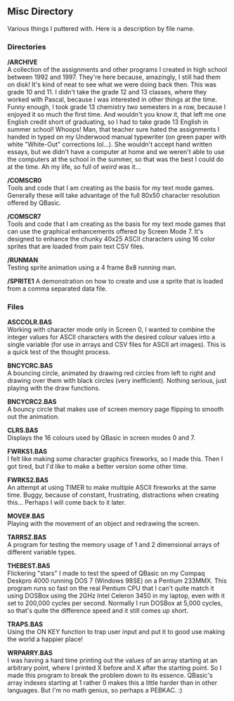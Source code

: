 ## Misc Directory  
Various things I puttered with. Here is a description by file name.  

### Directories  

**/ARCHIVE**  
A collection of the assignments and other programs I created in high school between 1992 and 1997. They're here because, amazingly, I still had them on disk! It's kind of neat to see what we were doing back then. This was grade 10 and 11. I didn't take the grade 12 and 13 classes, where they worked with Pascal, because I was interested in other things at the time. Funny enough, I took grade 13 chemistry two semesters in a row, because I enjoyed it so much the first time. And wouldn't you know it, that left me one English credit short of graduating, so I had to take grade 13 English in summer school! Whoops! Man, that teacher sure hated the assignments I handed in typed on my Underwood manual typewriter (on green paper with white "White-Out" corrections lol...). She wouldn't accept hand written essays, but we didn't have a computer at home and we weren't able to use the computers at the school in the summer, so that was the best I could do at the time. Ah my life, so full of *weird* was it...  

**/COMSCR0**  
Tools and code that I am creating as the basis for my text mode games. Generally these will take advantage of the full 80x50 character resolution offered by QBasic.  

**/COMSCR7**  
Tools and code that I am creating as the basis for my text mode games that can use the graphical enhancements offered by Screen Mode 7. It's designed to enhance the chunky 40x25 ASCII characters using 16 color sprites that are loaded from pain text CSV files.  

**/RUNMAN**  
Testing sprite animation using a 4 frame 8x8 running man. 

**/SPRITE1**
A demonstration on how to create and use a sprite that is loaded from a comma separated data file.

### Files  

**ASCCOLR.BAS**  
Working with character mode only in Screen 0, I wanted to combine the integer values for ASCII characters with the desired colour values into a single variable (for use in arrays and CSV files for ASCII art images). This is a quick test of the thought process.

**BNCYCRC.BAS**  
A bouncing circle, animated by drawing red circles from left to right and drawing over them with black circles (very inefficient). Nothing serious, just playing with the draw functions.

**BNCYCRC2.BAS**  
A bouncy circle that makes use of screen memory page flipping to smooth out the animation.

**CLRS.BAS**  
Displays the 16 colours used by QBasic in screen modes 0 and 7.  

**FWRKS1.BAS**  
I felt like making some character graphics fireworks, so I made this. Then I got tired, but I'd like to make a better version some other time.

**FWRKS2.BAS**  
An attempt at using TIMER to make multiple ASCII fireworks at the same time. Buggy, because of constant, frustrating, distractions when creating this... Perhaps I will come back to it later.

**MOVE#.BAS**  
Playing with the movement of an object and redrawing the screen.

**TARRSZ.BAS**  
A program for testing the memory usage of 1 and 2 dimensional arrays of different variable types.  

**THEBEST.BAS**  
Flickering "stars" I made to test the speed of QBasic on my Compaq Deskpro 4000 running DOS 7 (Windows 98SE) on a Pentium 233MMX. This program runs so fast on the real Pentium CPU that I can't quite match it using DOSBox using the 2GHz Intel Celeron 3450 in my laptop, even with it set to 200,000 cycles per second. Normally I run DOSBox at 5,000 cycles, so that's quite the difference speed and it still comes up short.

**TRAPS.BAS**  
Using the ON KEY function to trap user input and put it to good use making the world a happier place!

**WRPARRY.BAS**  
I was having a hard time printing out the values of an array starting at an arbitrary point, where I printed X before and X after the starting point. So I made this program to break the problem down to its essence. QBasic's array indexes starting at 1 rather 0 makes this a little harder than in other languages. But I'm no math genius, so perhaps a PEBKAC. :)  